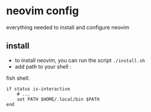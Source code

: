# neovim config


everything needed to install and configure neovim


## install


- to install neovim, you can run the script `./install.sh`
- add path to your shell :

fish shell:
```
if status is-interactive
    # ...
    set PATH $HOME/.local/bin $PATH
end
```
